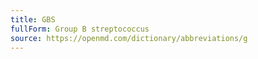 ```yaml
---
title: GBS
fullForm: Group B streptococcus
source: https://openmd.com/dictionary/abbreviations/g
---
```

